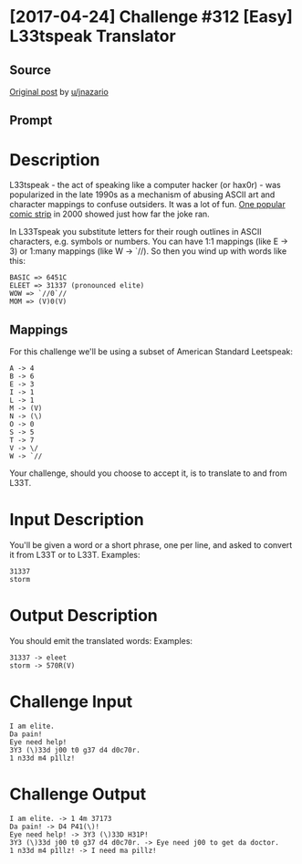 # [2017-04-24] Challenge #312 [Easy] L33tspeak Translator

## Source

[Original post](https://old.reddit.com/r/dailyprogrammer/comments/67dxts/20170424_challenge_312_easy_l33tspeak_translator/) by [u/jnazario](https://old.reddit.com/user/jnazario)

## Prompt

# Description

L33tspeak - the act of speaking like a computer hacker (or hax0r) - was popularized in the late 1990s as a mechanism of abusing ASCII art and character mappings to confuse outsiders. It was a lot of fun. [One popular comic strip](http://megatokyo.com/strip/9) in 2000 showed just how far the joke ran.

In L33Tspeak you substitute letters for their rough outlines in ASCII characters, e.g. symbols or numbers. You can have 1:1 mappings (like E -> 3) or 1:many mappings (like W -> `//). So then you wind up with words like this:

    BASIC => 6451C
    ELEET => 31337 (pronounced elite)
    WOW => `//0`//
    MOM => (V)0(V)

## Mappings

For this challenge we'll be using a subset of American Standard Leetspeak:

    A -> 4
    B -> 6
    E -> 3
    I -> 1
    L -> 1
    M -> (V)
    N -> (\)
    O -> 0
    S -> 5
    T -> 7
    V -> \/
    W -> `//

Your challenge, should you choose to accept it, is to translate to and from L33T.

# Input Description

You'll be given a word or a short phrase, one per line, and asked to convert it from L33T or to L33T. Examples:

    31337
    storm

# Output Description

You should emit the translated words: Examples:

    31337 -> eleet
    storm -> 570R(V)

# Challenge Input

    I am elite.
    Da pain!
    Eye need help!
    3Y3 (\)33d j00 t0 g37 d4 d0c70r.
    1 n33d m4 p1llz!

# Challenge Output

    I am elite. -> 1 4m 37173
    Da pain! -> D4 P41(\)!
    Eye need help! -> 3Y3 (\)33D H31P!
    3Y3 (\)33d j00 t0 g37 d4 d0c70r. -> Eye need j00 to get da doctor.
    1 n33d m4 p1llz! -> I need ma pillz!

